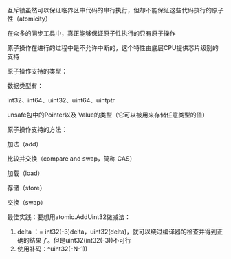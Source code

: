 互斥锁虽然可以保证临界区中代码的串行执行，但却不能保证这些代码执行的原子性（atomicity）

在众多的同步工具中，真正能够保证原子性执行的只有原子操作

原子操作在进行的过程中是不允许中断的，这个特性由底层CPU提供芯片级别的支持

原子操作支持的类型：

数据类型有：

int32、int64、uint32、uint64、uintptr

unsafe包中的Pointer以及 Value的类型（它可以被用来存储任意类型的值）

原子操作支持的方法：

加法（add）

比较并交换（compare and swap，简称 CAS）

加载（load）

存储（store）

交换（swap）


最佳实践：要想用atomic.AddUint32做减法：

1. delta ：= int32(-3)delta，uint32(delta)，就可以绕过编译器的检查并得到正确的结果了。但是uint32(int32(-3))不可行
2. 使用补码：^uint32(-N-1))
